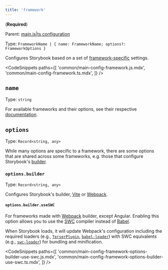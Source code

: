 ```yaml
---
title: 'framework'
---
```


(**Required**)

Parent: [main.js|ts configuration](./main-config.md)

Type: `FrameworkName | { name: FrameworkName; options?: FrameworkOptions }`

Configures Storybook based on a set of [framework-specific](../08-configure/frameworks.md) settings.

<!-- prettier-ignore-start -->

<CodeSnippets
  paths={[
    'common/main-config-framework.js.mdx',
    'common/main-config-framework.ts.mdx',
  ]}
/>

<!-- prettier-ignore-end -->

## `name`

Type: `string`

For available frameworks and their options, see their respective [documentation](https://github.com/storybookjs/storybook/tree/next/code/frameworks).

## `options`

Type: `Record<string, any>`

While many options are specific to a framework, there are some options that are shared across some frameworks, e.g. those that configure Storybook's [builder](./main-config-core.md#builder).

### `options.builder`

Type: `Record<string, any>`

Configures Storybook's builder, [Vite](../09-builders/vite.md) or [Webpack](../09-builders/webpack.md).

#### `options.builder.useSWC`

For frameworks made with [Webpack](../09-builders/webpack.md) builder, except Angular. Enabling this option allows you to use the [SWC](https://swc.rs/) compiler instead of [Babel](../08-configure/compilers.md#babel).

When Storybook loads, it will update Webpack's configuration including the required loaders (e.g., [`TerserPlugin`](https://webpack.js.org/plugins/terser-webpack-plugin/), [`babel-loader`](https://webpack.js.org/loaders/babel-loader/)) with SWC equivalents (e.g., [`swc-loader`](https://swc.rs/docs/usage/swc-loader)) for bundling and minification.

<!-- prettier-ignore-start -->

<CodeSnippets
  paths={[
    'common/main-config-framework-options-builder-use-swc.js.mdx',
    'common/main-config-framework-options-builder-use-swc.ts.mdx',
  ]}
/>

<!-- prettier-ignore-end -->
